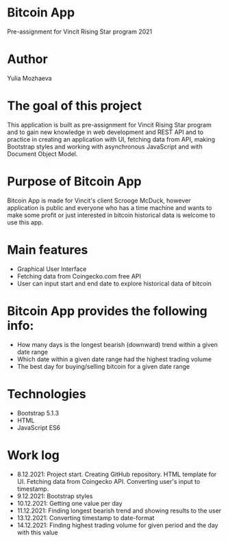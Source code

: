 # Bitcoin App
Pre-assignment for Vincit Rising Star program 2021
# Author
Yulia Mozhaeva
# The goal of this project
This application is built as pre-assignment for Vincit Rising Star program and to gain new knowledge in web development and REST API and to practice in creating an application with UI, fetching data from API, making Bootstrap styles and
working with asynchronous JavaScript and with Document Object Model.
# Purpose of Bitcoin App
Bitcoin App is made for Vincit's client Scrooge McDuck, however application is public and everyone who has a time machine and wants to make some profit or just interested in bitcoin historical data is welcome to use this app. 
# Main features
* Graphical User Interface
* Fetching data from Coingecko.com free API 
* User can input start and end date to explore historical data of bitcoin
# Bitcoin App provides the following info:
* How many days is the longest bearish (downward) trend within a given date range
* Which date within a given date range had the highest trading volume
* The best day for buying/selling bitcoin for a given date range
# Technologies
* Bootstrap 5.1.3
* HTML
* JavaScript ES6
# Work log
* 8.12.2021: Project start. Creating GitHub repository. HTML template for UI. Fetching data from Coingecko API. Converting user's input to timestamp.
* 9.12.2021: Bootstrap styles
* 10.12.2021: Getting one value per day
* 11.12.2021: Finding longest bearish trend and showing results to the user
* 13.12.2021: Converting timestamp to date-format
* 14.12.2021: Finding highest trading volume for given period and the day with this value
